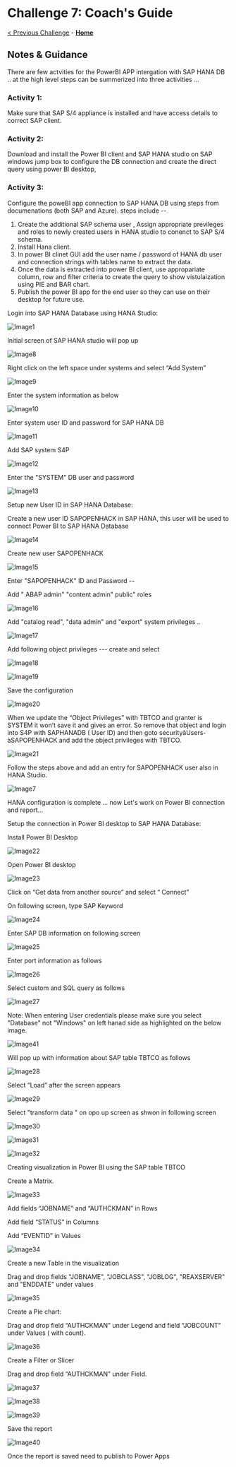 # Challenge 7: Coach's Guide

[< Previous Challenge](./06-Start-Stop-Automation.md) - **[Home](README.md)** 

## Notes & Guidance 

There are few  actvities for the PowerBI APP intergation with SAP HANA DB ..
at the high level steps can be summerized into three activities ...

### Activity 1:  

Make sure that   SAP S/4 appliance is installed and have access details to correct SAP client. 

### Activity 2:   

Download  and install  the Power BI client  and SAP HANA studio on SAP  windows jump box to configure the DB connection and create the direct query using power BI desktop, 
 
### Activity 3:  

Configure the poweBI app connection to SAP HANA DB using steps from documenations (both SAP and Azure).
steps include --
   1. Create the additional SAP schema user , Assign appropriate previleges and roles to newly created users in HANA studio to conenct to SAP S/4 schema.
   2. Install Hana client.
   3. In power BI clinet GUI add the user name / password of HANA db user and connection strings with tables name to extract the data.
   4. Once the data is extracted into power BI client, use appropariate column, row and filter criteria to create the query to show vistulaization using PIE and BAR chart.
   5. Publish the power BI app for the end user so they can use on their desktop for future use.


Login into SAP HANA Database using HANA Studio: 



 
![Image1](Images/Challege7_image1.png)
 



Initial screen of SAP HANA studio will pop up  

  

![Image8](Images/Challenge7_image8.png)
 

 

Right click on the left space under systems and select “Add System” 

  
![Image9](Images/Challenge7_image9.png)
  


 

Enter  the system information as below  

![Image10](Images/Challenge7_image10.png)
 

Enter system user ID and  password for SAP HANA DB  

 

![Image11](Images/Challenge7_image11.png)
 

 

Add SAP system S4P 

 

![Image12](Images/Challenge7_image12.png)
 

 

Enter the "SYSTEM" DB user and password  

 


 
![Image13](Images/Challenge7_image13.png)
 

Setup new User ID in SAP HANA Database: 

Create a new user ID SAPOPENHACK in SAP HANA, this user will be used to connect Power BI to SAP HANA Database 

 

 

![Image14](Images/Challenge7_image14.png)
 

 

Create new user  SAPOPENHACK 

 
![Image15](Images/Challenge7_image15.png)
 

Enter  "SAPOPENHACK" ID and Password -- 



Add " ABAP admin" "content admin" public" roles  

 

 
![Image16](Images/Challenge7_image16.png)
 

Add "catalog read",  "data admin" and "export" system privileges .. 

 ![Image17](Images/Challenge7_image17.png)


 
Add following object privileges ---  create and select 

 
![Image18](Images/Challenge7_image18.png)
 
![Image19](Images/Challenge7_image19.png)

Save the configuration  

![Image20](Images/Challenge7_image20.png)


 

 

When we update the “Object Privileges” with TBTCO and granter is SYSTEM it won’t save it and gives an error. So remove that object and login into S4P with SAPHANADB  ( User ID) and then goto securityàUsers-àSAPOPENHACK and add the object privileges with TBTCO. 

 


![Image21](Images/Challenge7_image21.png)

Follow the steps above and add an entry for SAPOPENHACK user also in HANA Studio.

![Image7](Images/Challenge7_image7.png)

HANA configuration is complete … now Let's work on Power BI connection and report... 

Setup the connection in Power BI desktop to SAP HANA Database: 

Install Power BI Desktop 

![Image22](Images/Challenge7_image22.png)



 

Open Power BI desktop 


 ![Image23](Images/Challenge7_image23.png)

Click on “Get data from another source” and select “ Connect” 

 

 
On following screen, type SAP Keyword 

 

![Image24](Images/Challenge7_image24.png)
 

Enter SAP DB information on following screen  

 ![Image25](Images/Challenge7_image25.png)


Enter port information as follows  

 
![Image26](Images/Challenge7_image26.png) 

Select custom and SQL query as follows  

 
![Image27](Images/Challenge7_image27.png)

Note: When entering User credentials please make sure you select "Database" not "Windows" on left hanad side as highlighted on the below image.

![Image41](Images/Challenge7_image42.PNG)

Will pop up with information about SAP table TBTCO as follows  

![Image28](Images/Challenge7_image28.png)

 


Select “Load” after the screen appears 

 
![Image29](Images/Challenge7_image29.png)
 


 

Select "transform data " on opo up screen as shwon in following screen  

![Image30](Images/Challenge7_image30.png)

![Image31](Images/Challenge7_image31.png)

![Image32](Images/Challenge7_image32.png)

Creating visualization in Power BI using the SAP table TBTCO 

Create a Matrix. 


![Image33](Images/Challenge7_image33.png)

 

 

Add fields “JOBNAME” and “AUTHCKMAN” in Rows 


Add field “STATUS” in Columns 

Add “EVENTID” in Values 

![Image34](Images/Challenge7_image34.png)


 

 

Create a new Table in the visualization 

  

Drag and drop fields "JOBNAME", "JOBCLASS", "JOBLOG", "REAXSERVER" and "ENDDATE" under values 

 

![Image35](Images/Challenge7_image35.png)

Create a Pie chart: 

  

Drag and drop field “AUTHCKMAN” under Legend and  field “JOBCOUNT” under Values ( with count). 


![Image36](Images/Challenge7_image36.png)
 

Create a Filter or Slicer 

Drag and drop field “AUTHCKMAN” under Field. 

![Image37](Images/Challenge7_image37.png)
 
![Image38](Images/Challenge7_image38.png)

![Image39](Images/Challenge7_image39.png)


Save the report 

![Image40](Images/Challenge7_image40.png)
 

Once the report is saved need to publish to Power Apps 
